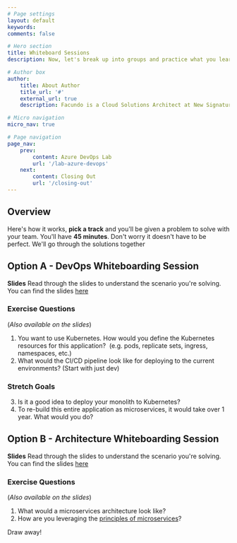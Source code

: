```yaml
---
# Page settings
layout: default
keywords:
comments: false

# Hero section
title: Whiteboard Sessions
description: Now, let's break up into groups and practice what you learned.

# Author box
author:
    title: About Author
    title_url: '#'
    external_url: true
    description: Facundo is a Cloud Solutions Architect at New Signature. He enjoys helping clients with architecture, containers/orchestration, and stream lining development processes.

# Micro navigation
micro_nav: true

# Page navigation
page_nav:
    prev:
        content: Azure DevOps Lab
        url: '/lab-azure-devops'
    next:
        content: Closing Out
        url: '/closing-out'
---
```


## Overview

Here's how it works, **pick a track** and you'll be given a problem to solve with your team.
You'll have **45 minutes**. Don't worry it doesn't have to be perfect. We'll go through the solutions together

## Option A - DevOps Whiteboarding Session

<div class="callout callout--info">
    <p><strong>Slides</strong> Read through the slides to understand the scenario you're solving. You can find the slides <a href="/slides/4_whiteboards_container_devops_nosolution.pdf" download>here</a> </p>
</div>

### Exercise Questions
(_Also available on the slides_)

1. You want to use Kubernetes. How would you define the Kubernetes resources for this application? ​
(e.g. pods, replicate sets, ingress, namespaces, etc.)
2. What would the CI/CD pipeline look like for deploying to the current environments? (Start with just dev)​

### Stretch Goals

3. Is it a good idea to deploy your monolith to Kubernetes?​
4. To re-build this entire application as microservices, it would take over 1 year. What would you do?​

## Option B - Architecture Whiteboarding Session

<div class="callout callout--info">
    <p><strong>Slides</strong> Read through the slides to understand the scenario you're solving. You can find the slides <a href="/slides/4b_whiteboards_microservices..pdf" download>here</a> </p>
</div>

### Exercise Questions
(_Also available on the slides_)

1. What would a microservices architecture look like?​
2. How are you leveraging the [principles of microservices](https://samnewman.io/talks/principles-of-microservices/​)?​

Draw away!